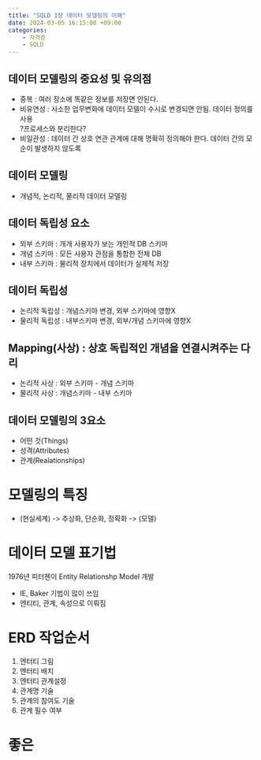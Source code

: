 ```yaml
---
title: "SQLD 1장 데이터 모델링의 이해"
date: 2024-03-05 16:15:00 +09:00
categories: 
    - 자격증
    - SQLD
---
```

## 데이터 모델링의 중요성 및 유의점
* 중복 : 여러 장소에 똑같은 정보를 저장면 안된다.
* 비유연성 : 사소한 업무변화에 데이터 모델이 수시로 변경되면 안됨. 데이터 정의를 사용  
?프로세스와 분리한다?
* 비일관성 : 데이터 간 상호 연관 관계에 대해 명확히 정의해야 한다. 데이터 간의 모순이 발생하지 않도록

## 데이터 모델링
* 개념적, 논리적, 물리적 데이터 모델링

## 데이터 독립성 요소
* 외부 스키마 : 개개 사용자가 보는 개인적 DB 스키마 
* 개념 스키마 : 모든 사용자 관점을 통합한 전체 DB 
* 내부 스키마 : 물리적 장치에서 데이터가 실제적 저장

## 데이터 독립성
* 논리적 독립성 : 개념스키마 변경, 외부 스키마에 영향X
* 물리적 독립성 : 내부스키마 변경, 외부/개념 스키마에 영향X


## Mapping(사상) : 상호 독립적인 개념을 연결시켜주는 다리
* 논리적 사상 : 외부 스키마 - 개념 스키마
* 물리적 사상 : 개념스키마 - 내부 스키마

## 데이터 모델링의 3요소
* 어떤 것(Things)
* 성격(Attributes)
* 관계(Realationships)

# 모델링의 특징
* (현실세계) -> 추상화, 단순화, 정확화 -> (모델)

# 데이터 모델 표기법
1976년 피터첸이 Entity Relationshp Model 개발
* IE, Baker 기법이 많이 쓰임
* 엔티티, 관계, 속성으로 이뤄짐

# ERD 작업순서
1. 엔터티 그림 
2. 엔터티 배치 
3. 엔터티 관계설정
4. 관계명 기술 
5. 관계의 참여도 기술 
6. 관계 필수 여부

# 좋은 

